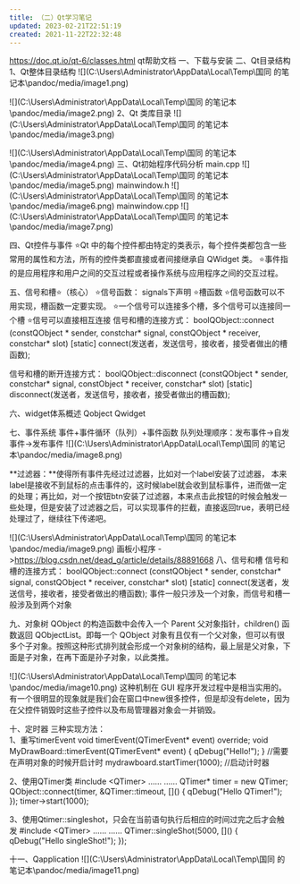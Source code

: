 ```yaml
---
title: （二）Qt学习笔记
updated: 2023-02-21T22:51:19
created: 2021-11-22T22:32:48
---
```


<https://doc.qt.io/qt-6/classes.html> qt帮助文档
一、下载与安装
二、Qt目录结构
1、Qt整体目录结构
![](C:\Users\Administrator\AppData\Local\Temp\国同 的笔记本\pandoc/media/image1.png)

![](C:\Users\Administrator\AppData\Local\Temp\国同 的笔记本\pandoc/media/image2.png)
2、Qt 类库目录
![](C:\Users\Administrator\AppData\Local\Temp\国同 的笔记本\pandoc/media/image3.png)

![](C:\Users\Administrator\AppData\Local\Temp\国同 的笔记本\pandoc/media/image4.png)
三、Qt初始程序代码分析
main.cpp
![](C:\Users\Administrator\AppData\Local\Temp\国同 的笔记本\pandoc/media/image5.png)
mainwindow.h
![](C:\Users\Administrator\AppData\Local\Temp\国同 的笔记本\pandoc/media/image6.png)
mainwindow.cpp
![](C:\Users\Administrator\AppData\Local\Temp\国同 的笔记本\pandoc/media/image7.png)

四、Qt控件与事件
⭐Qt 中的每个控件都由特定的类表示，每个控件类都包含一些常用的属性和方法，所有的控件类都直接或者间接继承自 QWidget 类。
⭐事件指的是应用程序和用户之间的交互过程或者操作系统与应用程序之间的交互过程。

五、信号和槽⭐（核心）
⭐信号函数：
signals下声明
⭐槽函数
⭐信号函数可以不用实现，槽函数一定要实现。
⭐一个信号可以连接多个槽，多个信号可以连接同一个槽
⭐信号可以直接相互连接
信号和槽的连接方式：
boolQObject::connect (constQObject \* sender, constchar\* signal, constQObject \* receiver, constchar\* slot) \[static\]
connect(发送者，发送信号，接收者，接受者做出的槽函数);

信号和槽的断开连接方式：
boolQObject::disconnect (constQObject \* sender, constchar\* signal, constObject \* receiver, constchar\* slot) \[static\]
disconnect(发送者，发送信号，接收者，接受者做出的槽函数);

六、widget体系概述
Qobject
Qwidget

七、事件系统
事件+事件循环（队列）+事件函数
队列处理顺序：发布事件→自发事件→发布事件
![](C:\Users\Administrator\AppData\Local\Temp\国同 的笔记本\pandoc/media/image8.png)

**过滤器：**使得所有事件先经过过滤器，比如对一个label安装了过滤器， 本来label是接收不到鼠标的点击事件的，这时候label就会收到鼠标事件，进而做一定的处理；再比如，对一个按钮btn安装了过滤器，本来点击此按钮的时候会触发一些处理，但是安装了过滤器之后，可以实现事件的拦截，直接返回true，表明已经处理过了，继续往下传递吧。

![](C:\Users\Administrator\AppData\Local\Temp\国同 的笔记本\pandoc/media/image9.png)
画板小程序
-\><https://blog.csdn.net/dead_g/article/details/88891668>
八、信号和槽
信号和槽的连接方式：
boolQObject::connect (constQObject \* sender, constchar\* signal, constQObject \* receiver, constchar\* slot) \[static\]
connect(发送者，发送信号，接收者，接受者做出的槽函数);
事件一般只涉及一个对象，而信号和槽一般涉及到两个对象

九、对象树
QObject 的构造函数中会传入一个 Parent 父对象指针，children() 函数返回 QObjectList。即每一个 QObject 对象有且仅有一个父对象，但可以有很多个子对象。按照这种形式排列就会形成一个对象树的结构，最上层是父对象，下面是子对象，在再下面是孙子对象，以此类推。

![](C:\Users\Administrator\AppData\Local\Temp\国同 的笔记本\pandoc/media/image10.png)
这种机制在 GUI 程序开发过程中是相当实用的。有一个很明显的现象就是我们会在窗口中new很多控件，但是却没有delete，因为在父控件销毁时这些子控件以及布局管理器对象会一并销毁。

十、定时器
三种实现方法：  
1、重写timerEvent
void timerEvent(QTimerEvent\* event) override;
void MyDrawBoard::timerEvent(QTimerEvent\* event)
{
qDebug("Hello!");
}
//需要在声明对象的时候开启计时
mydrawboard.startTimer(1000); //启动计时器

2、使用QTimer类
\#include \<QTimer\>
……
……
QTimer\* timer = new QTimer;
QObject::connect(timer, &QTimer::timeout, \[\]() {
qDebug("Hello QTimer!");
});
timer-\>start(1000);

3、使用Qtimer::singleshot，只会在当前语句执行后相应的时间过完之后才会触发
\#include \<QTimer\>
……
……
QTimer::singleShot(5000, \[\]() {
qDebug("Hello singleShot!");
});

十一、Qapplication
![](C:\Users\Administrator\AppData\Local\Temp\国同 的笔记本\pandoc/media/image11.png)

